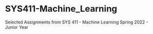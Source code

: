 # SYS411-Machine_Learning

Selected Assignments from SYS 411 - Machine Learning
Spring 2022 - Junior Year